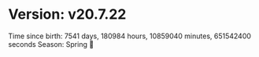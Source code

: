 # Version: v20.7.22
Time since birth: 7541 days, 180984 hours, 10859040 minutes, 651542400 seconds
Season: Spring 🌸
